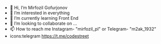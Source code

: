 - 👋 Hi, I’m Mirfozil Gofurjonov
- 👀 I’m interested in everything
- 🌱 I’m currently learning Front End
- 💞️ I’m looking to collaborate on ...
- 📫 How to reach me Instagram- "mirfozil_pl" or Telegram- "m2ak_1932"
- icons:telegram https://t.me/codestreet
<!---
m2ak-dev/m2ak-dev is a ✨ special ✨ repository because its `README.md` (this file) appears on your GitHub profile.
You can click the Preview link to take a look at your changes.
--->

